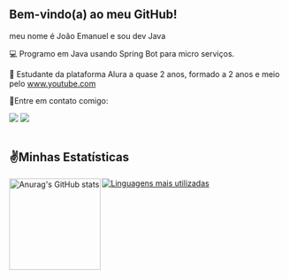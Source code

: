 ## Bem-vindo(a) ao meu GitHub!
meu nome é João Emanuel e sou dev Java

💻 Programo em Java usando Spring Bot para micro serviços.

📜 Estudante da plataforma Alura a quase 2 anos, formado a 2 anos e meio
pelo www.youtube.com 

📱Entre em contato comigo:

<a href="https://www.linkedin.com/in/jo%C3%A3o-emanuel-coutinho-vieira-a9b810240/" alt="Linkedin" rel="nofollow">
  <img src="https://camo.githubusercontent.com/606fc81fb7caac796f75591642379477d1172c541a9d088647aaacb1dd458090/68747470733a2f2f696d672e736869656c64732e696f2f62616467652f2d4c696e6b6564696e2d3065373661383f7374796c653d666c61742d737175617265266c6f676f3d4c696e6b6564696e266c6f676f436f6c6f723d7768697465" data-canonical-src="https://img.shields.io/badge/-Linkedin-0e76a8?style=flat-square&amp;logo=Linkedin&amp;logoColor=white" style="max-width: 100%;"></a>
<a href="mailto:joaoemanueljanauba@gmail.com" alt="Gmail">
  <img src="https://camo.githubusercontent.com/a7d07d60358e840bcea60117b148067e95f55c0afa472729e9172d2c9249086b/68747470733a2f2f696d672e736869656c64732e696f2f62616467652f2d476d61696c2d4646303030303f7374796c653d666c61742d737175617265266c6162656c436f6c6f723d464630303030266c6f676f3d676d61696c266c6f676f436f6c6f723d7768697465266c696e6b3d6d61696c746f3a7065676f72617269343240676d61696c2e636f6d" data-canonical-src="https://img.shields.io/badge/-Gmail-FF0000?style=flat-square&amp;labelColor=FF0000&amp;logo=gmail&amp;logoColor=white&amp;link=mailto:pegorari42@gmail.com" style="max-width: 100%;"></a>

<br>
<br>

## ✌️Minhas Estatísticas

<img align="left" src="https://github-readme-stats.vercel.app/api?username=JoaozinDaprogramacao&show_icons=true&theme=dark" alt="Anurag's GitHub stats" height="165px" />

[![Linguagens mais utilizadas](https://github-readme-stats.vercel.app/api/top-langs/?username=002y&layout=compact&theme=dark)](https://github.com/002y)

<br>
